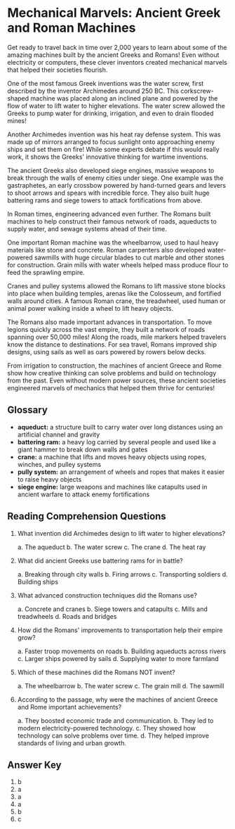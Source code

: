 # Mechanical Marvels: Ancient Greek and Roman Machines

Get ready to travel back in time over 2,000 years to learn about some of the amazing machines built by the ancient Greeks and Romans! Even without electricity or computers, these clever inventors created mechanical marvels that helped their societies flourish.

One of the most famous Greek inventions was the water screw, first described by the inventor Archimedes around 250 BC. This corkscrew-shaped machine was placed along an inclined plane and powered by the flow of water to lift water to higher elevations. The water screw allowed the Greeks to pump water for drinking, irrigation, and even to drain flooded mines!

Another Archimedes invention was his heat ray defense system. This was made up of mirrors arranged to focus sunlight onto approaching enemy ships and set them on fire! While some experts debate if this would really work, it shows the Greeks' innovative thinking for wartime inventions.

The ancient Greeks also developed siege engines, massive weapons to break through the walls of enemy cities under siege. One example was the gastraphetes, an early crossbow powered by hand-turned gears and levers to shoot arrows and spears with incredible force. They also built huge battering rams and siege towers to attack fortifications from above.

In Roman times, engineering advanced even further. The Romans built machines to help construct their famous network of roads, aqueducts to supply water, and sewage systems ahead of their time.

One important Roman machine was the wheelbarrow, used to haul heavy materials like stone and concrete. Roman carpenters also developed water-powered sawmills with huge circular blades to cut marble and other stones for construction. Grain mills with water wheels helped mass produce flour to feed the sprawling empire.

Cranes and pulley systems allowed the Romans to lift massive stone blocks into place when building temples, arenas like the Colosseum, and fortified walls around cities. A famous Roman crane, the treadwheel, used human or animal power walking inside a wheel to lift heavy objects.

The Romans also made important advances in transportation. To move legions quickly across the vast empire, they built a network of roads spanning over 50,000 miles! Along the roads, mile markers helped travelers know the distance to destinations. For sea travel, Romans improved ship designs, using sails as well as oars powered by rowers below decks.

From irrigation to construction, the machines of ancient Greece and Rome show how creative thinking can solve problems and build on technology from the past. Even without modern power sources, these ancient societies engineered marvels of mechanics that helped them thrive for centuries!

## Glossary

- **aqueduct:** a structure built to carry water over long distances using an artificial channel and gravity
- **battering ram:** a heavy log carried by several people and used like a giant hammer to break down walls and gates
- **crane:** a machine that lifts and moves heavy objects using ropes, winches, and pulley systems
- **pully system:** an arrangement of wheels and ropes that makes it easier to raise heavy objects
- **siege engine:** large weapons and machines like catapults used in ancient warfare to attack enemy fortifications

## Reading Comprehension Questions

1. What invention did Archimedes design to lift water to higher elevations?

   a. The aqueduct
   b. The water screw
   c. The crane
   d. The heat ray

2. What did ancient Greeks use battering rams for in battle?

   a. Breaking through city walls
   b. Firing arrows
   c. Transporting soldiers
   d. Building ships

3. What advanced construction techniques did the Romans use?

   a. Concrete and cranes
   b. Siege towers and catapults
   c. Mills and treadwheels
   d. Roads and bridges

4. How did the Romans' improvements to transportation help their empire grow?

   a. Faster troop movements on roads
   b. Building aqueducts across rivers
   c. Larger ships powered by sails
   d. Supplying water to more farmland

5. Which of these machines did the Romans NOT invent?

   a. The wheelbarrow
   b. The water screw
   c. The grain mill
   d. The sawmill

6. According to the passage, why were the machines of ancient Greece and Rome important achievements?

   a. They boosted economic trade and communication.
   b. They led to modern electricity-powered technology.
   c. They showed how technology can solve problems over time.
   d. They helped improve standards of living and urban growth.

## Answer Key

1. b
2. a
3. a
4. a
5. b
6. c
